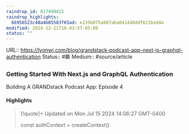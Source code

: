 ```yaml
---
raindrop_id: 817490415
raindrop_highlights:
  66956523c48a4b85583f65ad: e135b075ab07aba041446ddf621bed4a
modified: 2024-12-21T16:43:57-05:00
status: ""
---
```


URL:: https://lyonwj.com/blog/grandstack-podcast-app-next-js-graphql-authentication
Status:: #🟥
Medium:: #source/article


### Getting Started With Next.js and GraphQL Authentication

Building A GRANDstack Podcast App: Episode 4

#### Highlights

> [!quote]+ Updated on Mon Jul 15 2024 14:06:27 GMT-0400
>
> const authContext = createContext()
